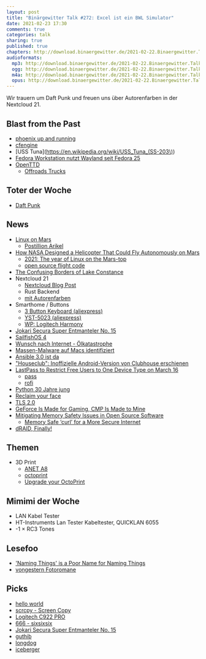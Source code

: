 ```yaml
---
layout: post
title: "Binärgewitter Talk #272: Excel ist ein BWL Simulator"
date: 2021-02-23 17:30
comments: true
categories: talk
sharing: true
published: true
chapters: http://download.binaergewitter.de/2021-02-22.Binaergewitter.Talk.272.chapters.txt
audioformats:
  mp3: http://download.binaergewitter.de/2021-02-22.Binaergewitter.Talk.272.mp3
  ogg: http://download.binaergewitter.de/2021-02-22.Binaergewitter.Talk.272.ogg
  m4a: http://download.binaergewitter.de/2021-02-22.Binaergewitter.Talk.272.m4a
  opus: http://download.binaergewitter.de/2021-02-22.Binaergewitter.Talk.272.opus
---
```

Wir trauern um Daft Punk und freuen uns über Autorenfarben in der Nextcloud 21.

## Blast from the Past
- [phoenix up and running](https://l33tsource.com/blog/2015/09/06/phoenix-up-and-running/ )
- [cfengine](https://de.wikipedia.org/wiki/CFEngine )
- [USS Tuna](https://en.wikipedia.org/wiki/USS_Tuna_(SS-203\))
- [Fedora Workstation nutzt Wayland seit Fedora 25]( http://blog.binaergewitter.de/2021/02/17/binaergewitter-talk-number-271-sichter-und-denker/#isso-1886 )
- [OpenTTD]( http://blog.binaergewitter.de/2021/02/17/binaergewitter-talk-number-271-sichter-und-denker/#isso-1885 )
    * [Offroads Trucks]( https://www.gamestar.de/artikel/spintires-offroad-truck-simulator-im-test-roehrende-monster-in-russischen-waeldern,3057052.html )


## Toter der Woche
- [Daft Punk]( https://www.youtube.com/watch?v=DuDX6wNfjqc )

## News
- [Linux on Mars]( https://www.theverge.com/2021/2/19/22291324/linux-perseverance-mars-curiosity-ingenuity )
  - [Postillion Arikel]( https://www.der-postillon.com/2021/02/perseverance.html )
- [How NASA Designed a Helicopter That Could Fly Autonomously on Mars]( https://spectrum.ieee.org/automaton/aerospace/robotic-exploration/nasa-designed-perseverance-helicopter-rover-fly-autonomously-mars )
  * [2021: The year of Linux on the Mars-top]( https://twitter.com/0x30n/status/1362592846633705474 )
  * [open source flight code]( https://github.com/nasa/fprime )
- [The Confusing Borders of Lake Constance]( https://www.youtube.com/watch?v=KwHj4lj3F-k )
- Nextcloud 21
  * [Nextcloud Blog Post]( https://nextcloud.com/blog/nextcloud-hub-21-out-with-up-to-10x-better-performance-whiteboard-and-more-collaboration-features/ )
  * Rust Backend
  * [mit Autorenfarben]( http://blog.binaergewitter.de/2021/02/17/binaergewitter-talk-number-271-sichter-und-denker/#isso-1887 )
- Smarthome / Buttons
  - [3 Button Keyboard (aliexpress)]( https://s.click.aliexpress.com/e/_9gM1mw )
  - [YST-5023 (aliexpress)]( https://s.click.aliexpress.com/e/_9HZnai )
  - [WP: Logitech Harmony]( https://en.wikipedia.org/wiki/Logitech_Harmony )
- [Jokari Secura Super Entmanteler No. 15]( https://amzn.to/2OTRlSP )
- [SailfishOS 4]( https://linuxnews.de/2021/02/sailfish-os-startet-in-die-4-generation/ )
- [Wunsch nach Internet - Ölkatastrophe]( https://www.heise.de/news/Wunsch-nach-Internet-soll-Oelkatastrophe-in-Mauritius-ausgeloest-haben-5061327.html )
- [Massen-Malware auf Macs identifiziert]( https://www.heise.de/news/Silver-Sparrow-Mysterioese-Malware-auf-ueber-29-000-Macs-entdeckt-5062066.html )
- [Ansible 3.0 ist da]( https://www.heise.de/news/Umbau-abgeschlossen-Ansible-3-0-ist-da-5061826.html )
- ["Houseclub": Inoffizielle Android-Version von Clubhouse erschienen]( https://apps.derstandard.at/privacywall/story/2000124353456/houseclub-inoffizielle-android-version-von-clubhouse-erschienen )
- [LastPass to Restrict Free Users to One Device Type on March 16]( https://www.macobserver.com/link/lastpass-restrict-free-users/ )
  * [pass]( https://www.passwordstore.org/ )
  * [rofi]( https://github.com/fliiiix/dotfiles/blob/master/config/scripts/rofi_pass.tpl )
- [Python 30 Jahre jung]( https://developers.slashdot.org/story/21/02/20/0448223/python-turns-30-a-steering-council-member-reflects )
- [Reclaim your face]( https://reclaimyourface.eu/ )
- [TLS 2.0]( https://www.snia.org/educational-library/tls-specification-v20-2021 )
- [GeForce Is Made for Gaming, CMP Is Made to Mine]( https://blogs.nvidia.com/blog/2021/02/18/geforce-cmp/ )
- [Mitigating Memory Safety Issues in Open Source Software]( https://security.googleblog.com/2021/02/mitigating-memory-safety-issues-in-open.html )
  * [Memory Safe ‘curl’ for a More Secure Internet]( https://www.abetterinternet.org/post/memory-safe-curl/ )
- [dRAID, Finally!]( https://klarasystems.com/articles/openzfs-draid-finally/ )

## Themen
- 3D Print
  * [ANET A8]( https://anet3d.com/pages/a8 )
  * [octoprint]( https://community.octoprint.org/t/setting-up-octoprint-on-a-raspberry-pi-running-raspbian-or-raspberry-pi-os/2337 )
  * [Upgrade your OctoPrint]( https://octoprint.org/blog/2020/09/10/upgrade-to-py3/ )


## Mimimi der Woche
- LAN Kabel Tester
 - HT-Instruments Lan Tester Kabeltester, QUICKLAN 6055
- -1 × RC3 Tones 

## Lesefoo
- ['Naming Things' is a Poor Name for Naming Things]( https://buttondown.email/hillelwayne/archive/naming-things-is-a-poor-name-for-naming-things/ )
- [vongestern Fotoromane]( https://www.vongestern.com/search/label/Kommentierte%20Fotoromane )

## Picks
- [hello world](https://www.gnu.org/fun/jokes/helloworld.html)
- [scrcpy - Screen Copy]( https://github.com/Genymobile/scrcpy )
- [Logitech C922 PRO]( https://amzn.to/3bus75f )
- [666 - sixsixsix](https://sixsixsix.ch/)
- [Jokari Secura Super Entmanteler No. 15]( https://amzn.to/2OTRlSP )
- [guthib]( https://guthib.com/ )
- [longdog]( https://longdogechallenge.com/ )
- [iceberger]( https://joshdata.me/iceberger.html )

